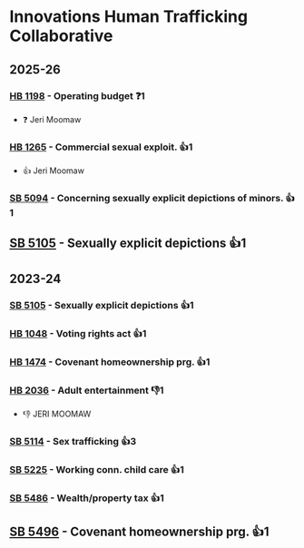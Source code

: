 # Innovations Human Trafficking Collaborative
## 2025-26

### [HB 1198](/bill/2025-26/hb/1198/) - Operating budget   ❓1
* ❓ Jeri Moomaw

### [HB 1265](/bill/2025-26/hb/1265/) - Commercial sexual exploit. 👍1  
* 👍 Jeri Moomaw

### [SB 5094](/bill/2025-26/sb/5094/) - Concerning sexually explicit depictions of minors.  👍1  

## [SB 5105](/bill/2025-26/sb/5105/) - Sexually explicit depictions 👍1  

## 2023-24

### [SB 5105](/bill/2023-24/sb/5105/) - Sexually explicit depictions 👍1  

### [HB 1048](/bill/2023-24/hb/1048/) - Voting rights act 👍1  

### [HB 1474](/bill/2023-24/hb/1474/) - Covenant homeownership prg. 👍1  

### [HB 2036](/bill/2023-24/hb/2036/) - Adult entertainment  👎1 
* 👎 JERI MOOMAW

### [SB 5114](/bill/2023-24/sb/5114/) - Sex trafficking 👍3  

### [SB 5225](/bill/2023-24/sb/5225/) - Working conn. child care 👍1  

### [SB 5486](/bill/2023-24/sb/5486/) - Wealth/property tax 👍1  

## [SB 5496](/bill/2023-24/sb/5496/) - Covenant homeownership prg. 👍1  
